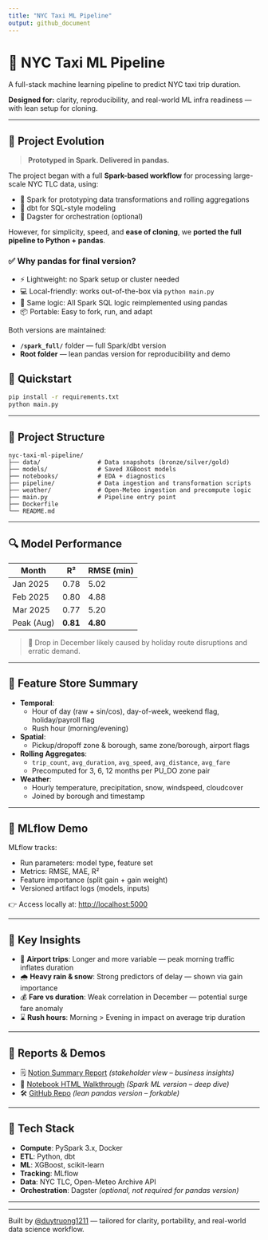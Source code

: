 ```yaml
---
title: "NYC Taxi ML Pipeline"
output: github_document
---
```


# 🗽 NYC Taxi ML Pipeline

A full-stack machine learning pipeline to predict NYC taxi trip duration.

**Designed for:** clarity, reproducibility, and real-world ML infra readiness — with lean setup for cloning.

---

## 🧭 Project Evolution

> **Prototyped in Spark. Delivered in pandas.**

The project began with a full **Spark-based workflow** for processing large-scale NYC TLC data, using:

- 🔹 Spark for prototyping data transformations and rolling aggregations  
- 🔹 dbt for SQL-style modeling  
- 🔹 Dagster for orchestration (optional)

However, for simplicity, speed, and **ease of cloning**, we **ported the full pipeline to Python + pandas**.

### ✅ Why pandas for final version?

- ⚡ Lightweight: no Spark setup or cluster needed
- 💻 Local-friendly: works out-of-the-box via `python main.py`
- 🔁 Same logic: All Spark SQL logic reimplemented using pandas
- 📦 Portable: Easy to fork, run, and adapt


Both versions are maintained:

- **`/spark_full/`** folder — full Spark/dbt version
- **Root folder** — lean pandas version for reproducibility and demo


## 🚀 Quickstart


```bash
pip install -r requirements.txt
python main.py
```

---

## 📂 Project Structure

```text
nyc-taxi-ml-pipeline/
├── data/                # Data snapshots (bronze/silver/gold)
├── models/              # Saved XGBoost models
├── notebooks/           # EDA + diagnostics
├── pipeline/            # Data ingestion and transformation scripts
├── weather/             # Open-Meteo ingestion and precompute logic
├── main.py              # Pipeline entry point
├── Dockerfile
└── README.md
```

---

## 🔍 Model Performance

| Month     | R²   | RMSE (min) |
|-----------|------|------------|
| Jan 2025  | 0.78 | 5.02       |
| Feb 2025  | 0.80 | 4.88       |
| Mar 2025  | 0.77 | 5.20       |
| Peak (Aug)| **0.81** | **4.80** |

> 🧠 Drop in December likely caused by holiday route disruptions and erratic demand.

---

## 🧱 Feature Store Summary

- **Temporal**:
  - Hour of day (raw + sin/cos), day-of-week, weekend flag, holiday/payroll flag
  - Rush hour (morning/evening)
- **Spatial**:
  - Pickup/dropoff zone & borough, same zone/borough, airport flags
- **Rolling Aggregates**:
  - `trip_count`, `avg_duration`, `avg_speed`, `avg_distance`, `avg_fare`
  - Precomputed for 3, 6, 12 months per PU_DO zone pair
- **Weather**:
  - Hourly temperature, precipitation, snow, windspeed, cloudcover
  - Joined by borough and timestamp

---

## 🔗 MLflow Demo

MLflow tracks:

- Run parameters: model type, feature set
- Metrics: RMSE, MAE, R²
- Feature importance (split gain + gain weight)
- Versioned artifact logs (models, inputs)

👉 Access locally at: [http://localhost:5000](http://localhost:5000)

---

## 🧠 Key Insights

- 🛫 **Airport trips**: Longer and more variable — peak morning traffic inflates duration
- 🌧️ **Heavy rain & snow**: Strong predictors of delay — shown via gain importance
- 💰 **Fare vs duration**: Weak correlation in December — potential surge fare anomaly
- ⌛ **Rush hours**: Morning > Evening in impact on average trip duration

---

## 📘 Reports & Demos

- 🗒️ [Notion Summary Report](#) *(stakeholder view – business insights)*
- 📓 [Notebook HTML Walkthrough](#) *(Spark ML version – deep dive)*
- 🛠️ [GitHub Repo](https://github.com/duytruong1211/nyc-taxi-ml-pipeline) *(lean pandas version – forkable)*

---

## 🧰 Tech Stack

- **Compute**: PySpark 3.x, Docker
- **ETL**: Python, dbt
- **ML**: XGBoost, scikit-learn
- **Tracking**: MLflow
- **Data**: NYC TLC, Open-Meteo Archive API
- **Orchestration**: Dagster *(optional, not required for pandas version)*

---



---

Built by [@duytruong1211](https://github.com/duytruong1211) — tailored for clarity, portability, and real-world data science workflow.

